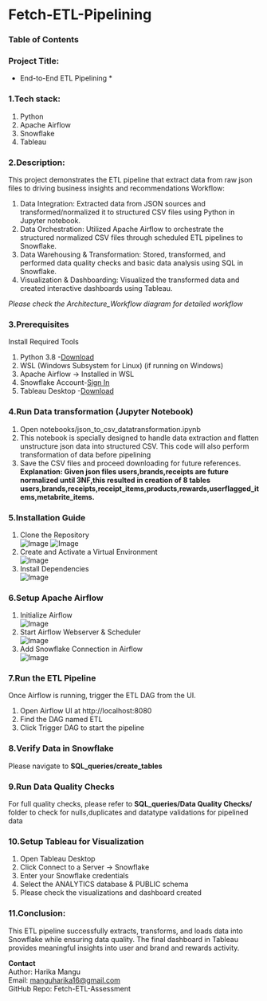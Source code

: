 # Fetch-ETL-Pipelining

### Table of Contents
<a name="1.Tech Stack"></a>
<a name="2.Description"></a>
<a name="3.Prerequisites"></a>
<a name="4.Run Data transformation (Jupyter Notebook)"></a>
<a name="5.Installation Guide"></a>
<a name="6.Setup Apache Airflow"></a>
<a name="7.Run the ETL pipeline"></a>
<a name="8.Verify data in Snowflake"></a>
<a name="9.Run Data Quality Checks"></a>
<a name="10.Setup Tableau for Visualization"></a>
<a name="11.Conclusion"></a>

### Project Title:
* End-to-End ETL Pipelining *

### 1.Tech stack:
1. Python
2. Apache Airflow
3. Snowflake
4. Tableau

### 2.Description:
This project demonstrates the ETL pipeline that extract data from raw json files to driving business insights and recommendations
Workflow:
1. Data Integration: Extracted data from JSON sources and transformed/normalized it to structured CSV files using Python in Jupyter notebook.<br>
2. Data Orchestration: Utilized Apache Airflow to orchestrate the structured normalized CSV files through scheduled ETL pipelines to Snowflake.<br>
3. Data Warehousing & Transformation: Stored, transformed, and performed data quality checks and basic data analysis using SQL in Snowflake.<br>
4. Visualization & Dashboarding: Visualized the transformed data and created interactive dashboards using Tableau.<br>

*Please check the Architecture_Workflow diagram for detailed workflow*

### 3.Prerequisites
Install Required Tools
1. Python 3.8 -[Download](https://www.python.org/downloads/)<br>
2. WSL (Windows Subsystem for Linux) (if running on Windows)<br>
3. Apache Airflow -> Installed in WSL<br>
4. Snowflake Account-[Sign In](https://app.snowflake.com/)<br>
5. Tableau Desktop -[Download](https://www.tableau.com/support/releases)<br>

### 4.Run Data transformation (Jupyter Notebook)
1. Open notebooks/json_to_csv_datatransformation.ipynb<br>
2. This notebook is specially designed to handle data extraction and flatten unstructure json data into structured CSV. This code will also perform transformation of data before pipelining<br>
3. Save the CSV files and proceed downloading for future references.<br>
**Explanation: Given json files users,brands,receipts are future normalized until 3NF,this resulted in creation of 8 tables users,brands,receipts,receipt_items,products,rewards,userflagged_items,metabrite_items.**<br>

### 5.Installation Guide
1. Clone the Repository<br>
![Image](https://github.com/user-attachments/assets/97a1d43f-c61d-46d5-b581-c24fd6a03fa0)
![Image](https://github.com/user-attachments/assets/2db4800d-0444-4de5-9ca9-8bb80eef60df)
2. Create and Activate a Virtual Environment<br>
![Image](https://github.com/user-attachments/assets/dd62b510-7e76-4f9f-84b3-990d7cd0b211)
3. Install Dependencies<br>
![Image](https://github.com/user-attachments/assets/4e633e39-1d85-4e72-a94d-0c06449bb3f3)


### 6.Setup Apache Airflow
1. Initialize Airflow<br>
![Image](https://github.com/user-attachments/assets/5bb6a633-85ef-4bba-bc81-dbff3c218493)
2. Start Airflow Webserver & Scheduler<br>
![Image](https://github.com/user-attachments/assets/b493506e-779d-4a50-8f51-024f7a15d0eb)
3. Add Snowflake Connection in Airflow<br>
![Image](https://github.com/user-attachments/assets/06d94ab0-39d0-4114-a8cf-4628d12a1a2c)

### 7.Run the ETL Pipeline
Once Airflow is running, trigger the ETL DAG from the UI.<br>
1. Open Airflow UI at http://localhost:8080<br>
2. Find the DAG named ETL<br>
3. Click Trigger DAG to start the pipeline<br>

### 8.Verify Data in Snowflake<br>
Please navigate to **SQL_queries/create_tables**<br>

### 9.Run Data Quality Checks<br>
For full quality checks, please refer to **SQL_queries/Data Quality Checks/** folder to check for nulls,duplicates and datatype validations for pipelined data<br>


### 10.Setup Tableau for Visualization<br>
1. Open Tableau Desktop<br>
2. Click Connect to a Server -> Snowflake<br>
3. Enter your Snowflake credentials<br>
4. Select the ANALYTICS database & PUBLIC schema<br>
5. Please check the visualizations and dashboard created<br>

### 11.Conclusion:<br>
This ETL pipeline successfully extracts, transforms, and loads data into Snowflake while ensuring data quality. The final dashboard in Tableau provides meaningful insights into user and brand and rewards activity.<br>




**Contact**<br>
Author: Harika Mangu<br>
Email: manguharika16@gmail.com<br>
GitHub Repo: Fetch-ETL-Assessment <br>
